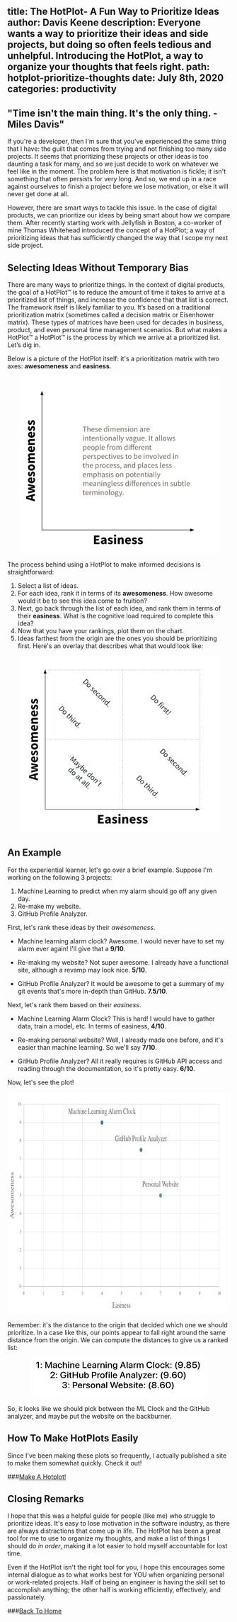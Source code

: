 title: The HotPlot- A Fun Way to Prioritize Ideas
author: Davis Keene
description: Everyone wants a way to prioritize their ideas and side projects, but doing so often feels tedious and unhelpful. Introducing the HotPlot, a way to organize your thoughts that feels right.
path: hotplot-prioritize-thoughts
date: July 8th, 2020
categories: productivity
---
## "Time isn't the main thing. It's the only thing. - Miles Davis"
If you're a developer, then I'm sure that you've experienced the same thing that I have: the guilt that comes from trying and not finishing
too many side projects. It seems that prioritizing these projects or other ideas is too daunting a task for many, and so we just decide to 
work on whatever we feel like in the moment. The problem here is that motivation is fickle; it isn't something that often persists for very long.
And so, we end up in a race against ourselves to finish a project before we lose motivation, or else it will never get done at all.

However, there are smart ways to tackle this issue. In the case of digital products, we can prioritize our ideas by being smart about how we compare them.
After recently starting work with Jellyfish in Boston, a co-worker of mine Thomas Whitehead introduced the concept of a HotPlot; a way of prioritizing ideas
that has sufficiently changed the way that I scope my next side project.

## Selecting Ideas Without Temporary Bias
There are many ways to prioritize things. In the context of digital products, the goal of a HotPlot™ is to reduce the amount of time it takes to arrive at a prioritized list of things, and increase the confidence that that list is correct. 
The framework itself is likely familiar to you. It’s based on a traditional prioritization matrix (sometimes called a decision matrix or Eisenhower matrix). These types of matrices have been used for decades in business, product, and even personal time management scenarios. But what makes a HotPlot™ a HotPlot™ is the process by which we arrive at a prioritized list. 
Let’s dig in. 

Below is a picture of the HotPlot itself: it's a prioritization matrix with two axes: **awesomeness** and **easiness**.

<center>
<img src="../assets/images/hotplot/hotplot-ranking.png" width="450" height="400" />
</center>

The process behind using a HotPlot to make informed decisions is straightforward:

1. Select a list of ideas.
2. For each idea, rank it in terms of its **awesomeness**. How awesome would it be to see this idea come to fruition?
3. Next, go back through the list of each idea, and rank them in terms of their **easiness**. What is the cognitive load required to complete this idea?
4. Now that you have your rankings, plot them on the chart.
5. Ideas farthest from the origin are the ones you should be prioritizing first. Here's an overlay that describes what that would look like:

<center>
<img src="../assets/images/hotplot/hotplot-scales.png" width="450" height="400" />
</center>

## An Example
For the experiential learner, let's go over a brief example. Suppose I'm working on the following 3 projects:
1. Machine Learning to predict when my alarm should go off any given day.
2. Re-make my website.
3. GitHub Profile Analyzer.

First, let's rank these ideas by their *awesomeness*.

- Machine learning alarm clock? Awesome. I would never have to set my alarm ever again! I'll give that a **9/10**.

- Re-making my website? Not super awesome. I already have a functional site, although a revamp may look nice. **5/10**.

- GitHub Profile Analyzer? It would be awesome to get a summary of my git events that's more in-depth than GitHub. **7.5/10**.

Next, let's rank them based on their *easiness*.

- Machine Learning Alarm Clock? This is hard! I would have to gather data, train a model, etc. In terms of easiness, **4/10**.

- Re-making personal website? Well, I already made one before, and it's easier than machine learning. So we'll say **7/10**.

- GitHub Profile Analyzer? All it really requires is GitHub API access and reading through the documentation, so it's pretty easy. **6/10**.

Now, let's see the plot!

<center>
<img src="../assets/images/hotplot/hotplot-example.png" width="800" height="500" />
</center>

Remember: it's the distance to the origin that decided which one we should prioritize. In a case like this,
our points appear to fall right around the same distance from the origin. We can compute the distances to give us a
ranked list:

<center>
<img src="../assets/images/hotplot/hotplot-example-2.png" width="400" height="90" />
</center>

So, it looks like we should pick between the ML Clock and the GitHub analyzer, and maybe put the website on the backburner.

## How To Make HotPlots Easily
Since I've been making these plots so frequently, I actually published a site to make them somewhat quickly. Check it out!

###[Make A Hotplot!](https://hotplotit.vercel.app)

## Closing Remarks
I hope that this was a helpful guide for people (like me) who struggle to prioritize ideas. It's easy to lose motivation in the software industry, as there are always distractions
that come up in life. The HotPlot has been a great tool for me to use to organize my thoughts, and make a list of things I should do *in order*, making it a lot
easier to hold myself accountable for lost time.

Even if the HotPlot isn't the right tool for you, I hope this encourages some internal dialogue as to what works best for YOU when organizing personal or work-related
projects. Half of being an engineer is having the skill set to accomplish anything; the other half is working efficiently, effectively, and passionately.

###[Back To Home](../)
